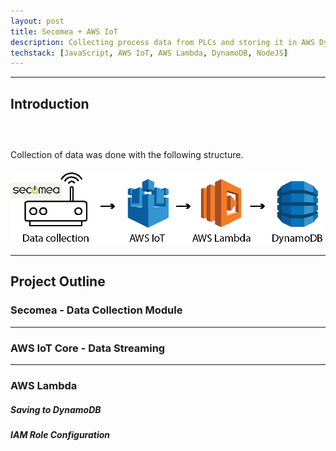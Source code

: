 ```yaml
---
layout: post
title: Secomea + AWS IoT
description: Collecting process data from PLCs and storing it in AWS DynamoDB.
techstack: [JavaScript, AWS IoT, AWS Lambda, DynamoDB, NodeJS]
---
```


---

## Introduction



<p class="center" style="margin-top: 60px"> Collection of data was done with the following structure. </p>

<div class="center-div" style="max-width: 500px; margin-top: 20px;">
	<img src="/assets/images/AWS-IoT.png" alt="AWS IoT">
</div>


---

## Project Outline

### Secomea - Data Collection Module


---

### AWS IoT Core - Data Streaming

---

### AWS Lambda

##### Saving to DynamoDB

##### IAM Role Configuration



